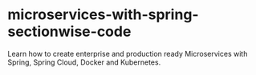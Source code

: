 # microservices-with-spring-sectionwise-code

Learn how to create enterprise and production ready Microservices with Spring, Spring Cloud, Docker and Kubernetes.
